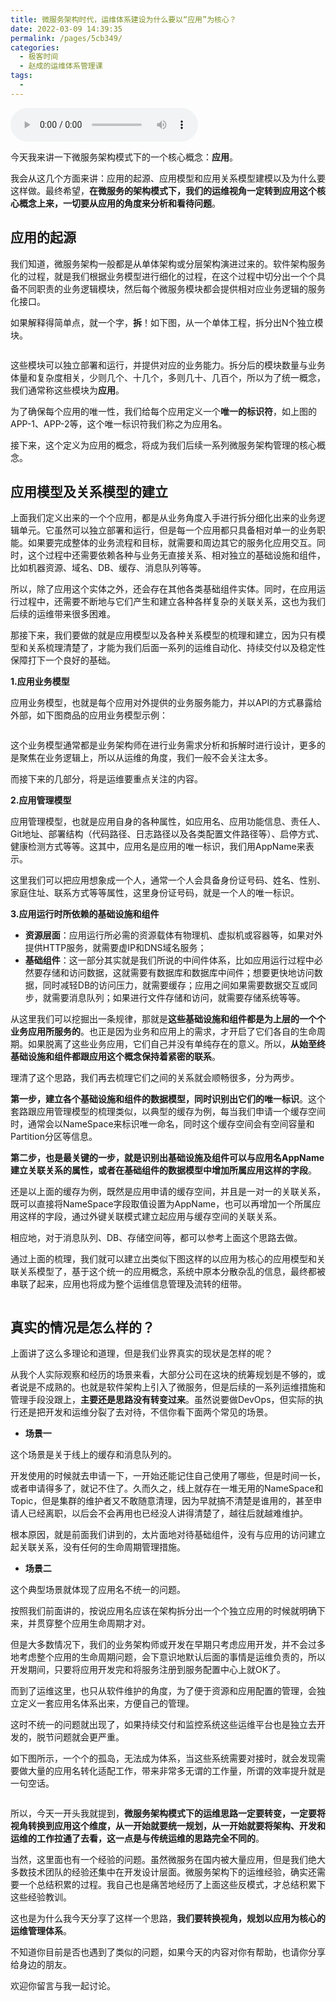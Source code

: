 ```yaml
---
title: 微服务架构时代，运维体系建设为什么要以“应用”为核心？
date: 2022-03-09 14:39:35
permalink: /pages/5cb349/
categories:
  - 极客时间
  - 赵成的运维体系管理课
tags:
  - 
---
```

<audio title="02.微服务架构时代，运维体系建设为什么要以“应用”为核心？" src="https://static001.geekbang.org/resource/audio/9a/b4/9af49704b2e22ba7a1d80ffa700b85b4.mp3" controls="controls"></audio> 
<p>今天我来讲一下微服务架构模式下的一个核心概念：<strong>应用</strong>。</p>
<p>我会从这几个方面来讲：应用的起源、应用模型和应用关系模型建模以及为什么要这样做。最终希望，<strong>在微服务的架构模式下，我们的运维视角一定转到应用这个核心概念上来，一切要从应用的角度来分析和看待问题</strong>。</p>
<h2>应用的起源</h2>
<p>我们知道，微服务架构一般都是从单体架构或分层架构演进过来的。软件架构服务化的过程，就是我们根据业务模型进行细化的过程，在这个过程中切分出一个个具备不同职责的业务逻辑模块，然后每个微服务模块都会提供相对应业务逻辑的服务化接口。</p>
<p>如果解释得简单点，就一个字，<strong>拆</strong>！如下图，从一个单体工程，拆分出N个独立模块。</p>
<p><img src="https://static001.geekbang.org/resource/image/7e/cc/7e4da0c4778c834bfa67aa402c7613cc.png" alt="" /></p>
<p>这些模块可以独立部署和运行，并提供对应的业务能力。拆分后的模块数量与业务体量和复杂度相关，少则几个、十几个，多则几十、几百个，所以为了统一概念，我们通常称这些模块为<strong>应用</strong>。</p>
<p>为了确保每个应用的唯一性，我们给每个应用定义一个<strong>唯一的标识符</strong>，如上图的APP-1、APP-2等，这个唯一标识符我们称之为应用名。</p>
<p>接下来，这个定义为应用的概念，将成为我们后续一系列微服务架构管理的核心概念。</p>
<!-- [[[read_end]]] -->
<h2>应用模型及关系模型的建立</h2>
<p>上面我们定义出来的一个个应用，都是从业务角度入手进行拆分细化出来的业务逻辑单元。它虽然可以独立部署和运行，但是每一个应用都只具备相对单一的业务职能。如果要完成整体的业务流程和目标，就需要和周边其它的服务化应用交互。同时，这个过程中还需要依赖各种与业务无直接关系、相对独立的基础设施和组件，比如机器资源、域名、DB、缓存、消息队列等等。</p>
<p>所以，除了应用这个实体之外，还会存在其他各类基础组件实体。同时，在应用运行过程中，还需要不断地与它们产生和建立各种各样复杂的关联关系，这也为我们后续的运维带来很多困难。</p>
<p>那接下来，我们要做的就是应用模型以及各种关系模型的梳理和建立，因为只有模型和关系梳理清楚了，才能为我们后面一系列的运维自动化、持续交付以及稳定性保障打下一个良好的基础。</p>
<p><strong>1.应用业务模型</strong></p>
<p>应用业务模型，也就是每个应用对外提供的业务服务能力，并以API的方式暴露给外部，如下图商品的应用业务模型示例：</p>
<p><img src="https://static001.geekbang.org/resource/image/bc/0c/bc986fb73a5632e560ba7d3be981810c.png" alt="" /></p>
<p>这个业务模型通常都是业务架构师在进行业务需求分析和拆解时进行设计，更多的是聚焦在业务逻辑上，所以从运维的角度，我们一般不会关注太多。</p>
<p>而接下来的几部分，将是运维要重点关注的内容。</p>
<p><strong>2.应用管理模型</strong></p>
<p>应用管理模型，也就是应用自身的各种属性，如应用名、应用功能信息、责任人、Git地址、部署结构（代码路径、日志路径以及各类配置文件路径等）、启停方式、健康检测方式等等。这其中，应用名是应用的唯一标识，我们用AppName来表示。</p>
<p>这里我们可以把应用想象成一个人，通常一个人会具备身份证号码、姓名、性别、家庭住址、联系方式等等属性，这里身份证号码，就是一个人的唯一标识。</p>
<p><strong>3.应用运行时所依赖的基础设施和组件</strong></p>
<ul>
<li><strong>资源层面</strong>：应用运行所必需的资源载体有物理机、虚拟机或容器等，如果对外提供HTTP服务，就需要虚IP和DNS域名服务；</li>
<li><strong>基础组件</strong>：这一部分其实就是我们所说的中间件体系，比如应用运行过程中必然要存储和访问数据，这就需要有数据库和数据库中间件；想要更快地访问数据，同时减轻DB的访问压力，就需要缓存；应用之间如果需要数据交互或同步，就需要消息队列；如果进行文件存储和访问，就需要存储系统等等。</li>
</ul>
<p>从这里我们可以挖掘出一条规律，那就是<strong>这些基础设施和组件都是为上层的一个个业务应用所服务的</strong>。也正是因为业务和应用上的需求，才开启了它们各自的生命周期。如果脱离了这些业务应用，它们自己并没有单纯存在的意义。所以，<strong>从始至终基础设施和组件都跟应用这个概念保持着紧密的联系</strong>。</p>
<p>理清了这个思路，我们再去梳理它们之间的关系就会顺畅很多，分为两步。</p>
<p><strong>第一步，建立各个基础设施和组件的数据模型，同时识别出它们的唯一标识</strong>。这个套路跟应用管理模型的梳理类似，以典型的缓存为例，每当我们申请一个缓存空间时，通常会以NameSpace来标识唯一命名，同时这个缓存空间会有空间容量和Partition分区等信息。</p>
<p><strong>第二步，也是最关键的一步，就是识别出基础设施及组件可以与应用名AppName建立关联关系的属性，或者在基础组件的数据模型中增加所属应用这样的字段</strong>。</p>
<p>还是以上面的缓存为例，既然是应用申请的缓存空间，并且是一对一的关联关系，既可以直接将NameSpace字段取值设置为AppName，也可以再增加一个所属应用这样的字段，通过外键关联模式建立起应用与缓存空间的关联关系。</p>
<p>相应地，对于消息队列、DB、存储空间等，都可以参考上面这个思路去做。</p>
<p>通过上面的梳理，我们就可以建立出类似下图这样的以应用为核心的应用模型和关联关系模型了，基于这个统一的应用概念，系统中原本分散杂乱的信息，最终都被串联了起来，应用也将成为整个运维信息管理及流转的纽带。</p>
<p><img src="https://static001.geekbang.org/resource/image/9a/74/9a926d2829eed2524ba0f6af6475a174.png" alt="" /></p>
<h2>真实的情况是怎么样的？</h2>
<p>上面讲了这么多理论和道理，但是我们业界真实的现状是怎样的呢？</p>
<p>从我个人实际观察和经历的场景来看，大部分公司在这块的统筹规划是不够的，或者说是不成熟的。也就是软件架构上引入了微服务，但是后续的一系列运维措施和管理手段没跟上，<strong>主要还是思路没有转变过来</strong>。虽然说要做DevOps，但实际的执行还是把开发和运维分裂了去对待，不信你看下面两个常见的场景。</p>
<ul>
<li><strong>场景一</strong></li>
</ul>
<p>这个场景是关于线上的缓存和消息队列的。</p>
<p>开发使用的时候就去申请一下，一开始还能记住自己使用了哪些，但是时间一长，或者申请得多了，就记不住了。久而久之，线上就存在一堆无用的NameSpace和Topic，但是集群的维护者又不敢随意清理，因为早就搞不清楚是谁用的，甚至申请人已经离职，以后会不会再用也已经没人讲得清楚了，越往后就越难维护。</p>
<p>根本原因，就是前面我们讲到的，太片面地对待基础组件，没有与应用的访问建立起关联关系，没有任何的生命周期管理措施。</p>
<ul>
<li><strong>场景二</strong></li>
</ul>
<p>这个典型场景就体现了应用名不统一的问题。</p>
<p>按照我们前面讲的，按说应用名应该在架构拆分出一个个独立应用的时候就明确下来，并贯穿整个应用生命周期才对。</p>
<p>但是大多数情况下，我们的业务架构师或开发在早期只考虑应用开发，并不会过多地考虑整个应用的生命周期问题，会下意识地默认后面的事情是运维负责的，所以开发期间，只要将应用开发完和将服务注册到服务配置中心上就OK了。</p>
<p>而到了运维这里，也只从软件维护的角度，为了便于资源和应用配置的管理，会独立定义一套应用名体系出来，方便自己的管理。</p>
<p>这时不统一的问题就出现了，如果持续交付和监控系统这些运维平台也是独立去开发的，脱节问题就会更严重。</p>
<p>如下图所示，一个个的孤岛，无法成为体系，当这些系统需要对接时，就会发现需要做大量的应用名转化适配工作，带来非常多无谓的工作量，所谓的效率提升就是一句空话。</p>
<p><img src="https://static001.geekbang.org/resource/image/8f/ed/8f0601d91a1d6d795d31fb62d6c038ed.png" alt="" /></p>
<p>所以，今天一开头我就提到，<strong>微服务架构模式下的运维思路一定要转变，一定要将视角转换到应用这个维度，从一开始就要统一规划，从一开始就要将架构、开发和运维的工作拉通了去看，这一点是与传统运维的思路完全不同的</strong>。</p>
<p>当然，这里面也有一个经验的问题。虽然微服务在国内被大量应用，但是我们绝大多数技术团队的经验还集中在开发设计层面。微服务架构下的运维经验，确实还需要一个总结积累的过程。我自己也是痛苦地经历了上面这些反模式，才总结积累下这些经验教训。</p>
<p>这也是为什么我今天分享了这样一个思路，<strong>我们要转换视角，规划以应用为核心的运维管理体系</strong>。</p>
<p>不知道你目前是否也遇到了类似的问题，如果今天的内容对你有帮助，也请你分享给身边的朋友。</p>
<p>欢迎你留言与我一起讨论。</p>
<p></p>
